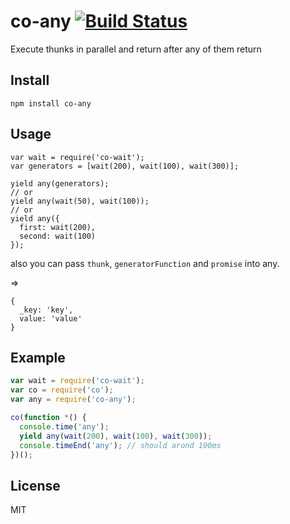 co-any [![Build Status](https://travis-ci.org/dead-horse/co-any.png)](https://travis-ci.org/dead-horse/co-any)
======

Execute thunks in parallel and return after any of them return

## Install

```
npm install co-any
```

## Usage

```
var wait = require('co-wait');
var generators = [wait(200), wait(100), wait(300)];

yield any(generators);
// or
yield any(wait(50), wait(100));
// or
yield any({
  first: wait(200),
  second: wait(100)
});
```
also you can pass `thunk`, `generatorFunction` and `promise` into any.

=>

```
{
  _key: 'key',
  value: 'value'
}
```

## Example

```js
var wait = require('co-wait');
var co = require('co');
var any = require('co-any');

co(function *() {
  console.time('any');
  yield any(wait(200), wait(100), wait(300));
  console.timeEnd('any'); // should arond 100ms
})();

```
## License
MIT
